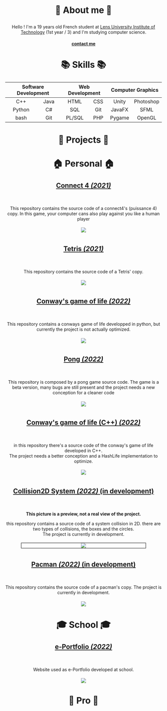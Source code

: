 # <p align="center">👦 About me 👦</p>

<p align="center"> Hello ! I'm a 19 years old French student at <a href="http://www.iut-lens.univ-artois.fr/">Lens University Institute of Technology</a> 
(1st year / 3) and I'm studying computer science.</p>

#### <p align="center">[contact me](mailto:faconicolas@gmail.com)</p>

# <p align="center">📚 Skills 📚</p>

<table align="center">
    <thead>
        <tr>
            <th colspan="2">Software Development</th>
            <th colspan="2">Web Development</th>
            <th colspan="2">Computer Graphics</th>
        </tr>
    </thead>
    <tbody>
        <tr>
            <td align="center">C++</td>
            <td align="center">Java</td>
            <td align="center">HTML</td>
            <td align="center">CSS</td>
            <td align="center">Unity</td>
            <td align="center">Photoshop</td>
        </tr>
        <tr>
            <td align="center">Python</td>
            <td align="center">C#</td>
            <td align="center">SQL</td>
            <td align="center">Git</td>
            <td align="center">JavaFX</td>
            <td align="center">SFML</td>
        </tr>
        <tr>
            <td align="center">bash</td>
            <td align="center">Git</td>
            <td align="center">PL/SQL</td>
            <td align="center">PHP</td>
            <td align="center">Pygame</td>
            <td align="center">OpenGL</td>
        </tr>
    </tbody>
</table>

# <p align="center">📂 Projects 📂</p>
# <p align="center">🏠 Personal 🏠</p>

## <p align="center">[Connect 4 _(2021)_](https://github.com/FACON-Nicolas/Puissance4)</p>

<p align="center">
    <img src="https://img.shields.io/badge/Release-v3.0-blueviolet" alt="">
    <img src="https://img.shields.io/badge/Language-python-005255" alt="">
    <img src="https://img.shields.io/badge/Libraries-pygame-00cfff" alt="">
    <img src="https://img.shields.io/badge/Size-57Ko-f12222" alt="">
    <img src="https://badges.frapsoft.com/os/v2/open-source.svg?v=103" alt="">
</p>

<p align="center">This repository contains the source code of a connect4's (puissance 4) copy. In this game, your computer cans also play against you like a human player</p>

#### <p align="center" style="width: 400px; margin: auto;">![](https://i.ibb.co/PFLPWHh/connect4.png)</p>

#

## <p align="center">[Tetris _(2021)_](https://github.com/FACON-Nicolas/Tetris)</p>

<p align="center">
    <img src="https://img.shields.io/badge/Release-v2.0-blueviolet" alt="">
    <img src="https://img.shields.io/badge/Language-python-005255" alt="">
    <img src="https://img.shields.io/badge/Libraries-pygame_pygame__gui-00cfff" alt="">
    <img src="https://img.shields.io/badge/Size-2.23Mo-f12222" alt="">
    <img src="https://badges.frapsoft.com/os/v2/open-source.svg?v=103" alt="">
</p>

<p align="center">This repository contains the source code of a Tetris' copy.</p>

#### <p align="center" style="width: 400px; margin: auto;">![](https://i.ibb.co/HXgchgG/Tetris.png)</p>

#

## <p align="center">[Conway's game of life _(2022)_](https://github.com/FACON-Nicolas/conways-life-game)</p>

<p align="center">
    <img src="https://img.shields.io/badge/Release-v1.0-blueviolet" alt="">
    <img src="https://img.shields.io/badge/Language-python-005255" alt="">
    <img src="https://img.shields.io/badge/Libraries-pygame_pygame__gui-00cfff" alt="">
    <img src="https://img.shields.io/badge/Size-33.2Ko-f12222" alt="">
    <img src="https://badges.frapsoft.com/os/v2/open-source.svg?v=103" alt="">
</p>

<p align="center">This repository contains a conways game of life developped in python, but currently the project is not actually optimized.</p>

#### <p align="center" style="width: 400px; margin: auto;">![](https://i.ibb.co/LQHJ91W/conway.png)</p>

#

## <p align="center">[Pong _(2022)_](https://github.com/FACON-Nicolas/pong-game)</p>

<p align="center">
    <img src="https://img.shields.io/badge/Release-v1.0-blueviolet" alt="">
    <img src="https://img.shields.io/badge/Language-python-005255" alt="">
    <img src="https://img.shields.io/badge/Libraries-pygame-00cfff" alt="">
    <img src="https://img.shields.io/badge/Libraries-pygame__gui-00cfff" alt="">
    <img src="https://img.shields.io/badge/Size-10.7Mo-f12222" alt="">
    <img src="https://badges.frapsoft.com/os/v2/open-source.svg?v=103" alt="">
</p>

<center>This repository is composed by a pong game source code.
The game is a beta version, many bugs are still present and the project needs a new conception for a cleaner code</center>

#### <p align="center" style="width: 400px; margin: auto;">![](https://i.ibb.co/tYJ7Fd7/pong-main.png)</p>

#

## <p align="center">[Conway's game of life (C++) _(2022)_](https://github.com/FACON-Nicolas/conways-cpp)</p>

<p align="center">
    <img src="https://img.shields.io/badge/Release-v1.0-blue" alt="">
    <img src="https://img.shields.io/badge/Language-C++-0000ff" alt="">
    <img src="https://img.shields.io/badge/Libraries-SFML-00cfff" alt="">
    <img src="https://img.shields.io/badge/Size-21Ko-f12222" alt="">
    <img src="https://badges.frapsoft.com/os/v2/open-source.svg?v=103" alt="">
</p>

<p align="center">in this repository there's a source code of the conway's game of life developed in C++. <br/>
The project needs a better conception and a HashLife implementation to optimize.</p>

#### <p align="center" style="width: 400px; margin: auto;">![](https://i.ibb.co/3BLHn3z/conways-cpp.png)</p>

#

## <p align="center">[Collision2D System _(2022)_ **(in development)**](https://github.com/FACON-Nicolas/Collision2D)</p>

<p align="center">
    <img src="https://img.shields.io/badge/Release-v1.0-blue" alt="">
    <img src="https://img.shields.io/badge/Language-Java-ff0000" alt="">
    <img src="https://img.shields.io/badge/Size-780Ko-f12222" alt="">
    <img src="https://badges.frapsoft.com/os/v2/open-source.svg?v=103" alt="">
</p>

<p align="center"><b>This picture is a preview, not a real view of the project.</b></p>

<p align="center">this repository contains a source code of a system collision in 2D. there are two types of collisions, the boxes and the circles.<br> The project is currently in development.</p>


#### <p align="center" style="width: 400px; margin: auto; border: 1px solid black">![](https://i.ibb.co/txDp9nc/collision2-D-preview.png)</p>

#

## <p align="center">[Pacman _(2022)_ **(in development)**](https://github.com/FACON-Nicolas)</p>

<p align="center">
    <img src="https://img.shields.io/badge/Release-v1.0-blue" alt="">
    <img src="https://img.shields.io/badge/Language-python-0000ff" alt="">
    <img src="https://img.shields.io/badge/Libraries-pygame-00cfff" alt="">
    <img src="https://img.shields.io/badge/Libraries-pygame__gui-00cfff" alt="">
    <img src="https://img.shields.io/badge/Size-21Ko-f12222" alt="">
    <img src="https://badges.frapsoft.com/os/v2/open-source.svg?v=103" alt="">
</p>

<p align="center">This repository contains the source code of a pacman's copy. The project is currently in development.</p>

#### <p align="center" style="width: 400px; margin: auto;">![](https://i.ibb.co/1LQdLf7/pacman.png)</p>

#

# <p align="center">🎓 School 🎓</p>

## <p align="center">[e-Portfolio _(2022)_ ](https://github.com/FACON-Nicolas)</p>

<p align="center">
    <img src="https://img.shields.io/badge/Release-v1.0-blue" alt="">
    <img src="https://img.shields.io/badge/Language-HTML/Markdown -ff4400" alt="">
    <img src="https://img.shields.io/badge/Libraries-hugo-00cfff" alt="">
    <img src="https://img.shields.io/badge/Libraries-bulma-00cfff" alt="">
    <img src="https://badges.frapsoft.com/os/v2/open-source.svg?v=103" alt="">
</p>

<p align="center">Website used as e-Portfolio developed at school.</p>

#### <p align="center" style="width: 400px; margin: auto;">![](https://i.ibb.co/bzD1Vnv/site-hugo.png)</p>

#

# <p align="center">💼 Pro 💼</p>